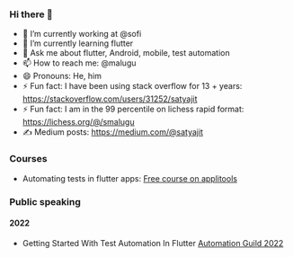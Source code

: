 ### Hi there 👋

- 🔭 I’m currently working at @sofi
- 🌱 I’m currently learning flutter
- 💬 Ask me about flutter, Android, mobile, test automation
- 📫 How to reach me: @malugu
- 😄 Pronouns: He, him
- ⚡ Fun fact: I have been using stack overflow for 13 + years:  https://stackoverflow.com/users/31252/satyajit
- ⚡ Fun fact: I am in the 99 percentile on lichess rapid format: https://lichess.org/@/smalugu 
- ✍️ Medium posts: https://medium.com/@satyajit 

### Courses
- Automating tests in flutter apps: [Free course on applitools](https://testautomationu.applitools.com/testing-flutter-apps/)

### Public speaking

#### 2022
- Getting Started With Test Automation In Flutter [Automation Guild 2022](https://guildconferences.com/automation-guild-2022/https://guildconferences.com/automation-guild-2022/) 



